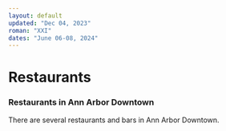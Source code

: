 ```yaml
---
layout: default
updated: "Dec 04, 2023"
roman: "XXI"
dates: "June 06-08, 2024"
---
```


# Restaurants

### Restaurants in Ann Arbor Downtown
There are several restaurants and bars in Ann Arbor Downtown.
